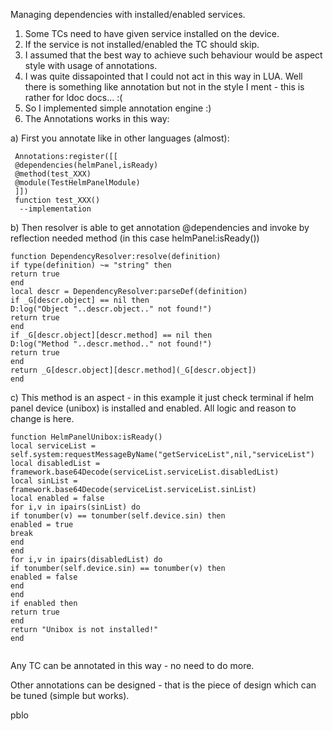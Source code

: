 Managing dependencies with installed/enabled services.

1. Some TCs need to have given service installed on the device.
2. If the service is not installed/enabled the TC should skip.
3. I assumed that the best way to achieve such behaviour would be aspect style with usage of annotations.
4. I was quite dissapointed that I could not act in this way in LUA. Well there is something like annotation but not in the style I ment - this is rather for ldoc docs... :(
5. So I implemented simple annotation engine :)
6. The Annotations works in this way:

a) First you annotate like in other languages (almost):
```
 Annotations:register([[
 @dependencies(helmPanel,isReady)
 @method(test_XXX)
 @module(TestHelmPanelModule)
 ]])
 function test_XXX()
  --implementation
```
b) Then resolver is able to get annotation @dependencies and invoke by reflection needed method (in this case helmPanel:isReady())

```
function DependencyResolver:resolve(definition)
if type(definition) ~= "string" then
return true
end
local descr = DependencyResolver:parseDef(definition)
if _G[descr.object] == nil then
D:log("Object "..descr.object.." not found!")
return true
end
if _G[descr.object][descr.method] == nil then
D:log("Method "..descr.method.." not found!")
return true
end
return _G[descr.object][descr.method](_G[descr.object])
end
```

c) This method is an aspect - in this example it just check terminal if helm panel device (unibox) is installed and enabled. All logic and reason to change is here.

```
function HelmPanelUnibox:isReady()
local serviceList = self.system:requestMessageByName("getServiceList",nil,"serviceList")
local disabledList = framework.base64Decode(serviceList.serviceList.disabledList)
local sinList = framework.base64Decode(serviceList.serviceList.sinList)
local enabled = false
for i,v in ipairs(sinList) do
if tonumber(v) == tonumber(self.device.sin) then
enabled = true
break
end
end
for i,v in ipairs(disabledList) do
if tonumber(self.device.sin) == tonumber(v) then
enabled = false
end
end
if enabled then
return true
end
return "Unibox is not installed!"
end


```

Any TC can be annotated in this way - no need to do more.

Other annotations can be designed - that is the piece of design which can be tuned (simple but works).

pblo


